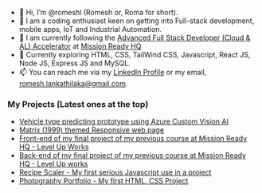 - 👋 Hi, I’m @romeshl (Romesh or, Roma for short).
- 👀 I am a coding enthusiast keen on getting into Full-stack development, mobile apps, IoT and Industrial Automation. 
- 🌱 I am currently following the [Advanced Full Stack Developer (Cloud & AL) Accelerator](https://www.missionreadyhq.com/accelerator/advanced-full-stack-developer) at [Mission Ready HQ](https://www.missionreadyhq.com/)
- 💞️ Currently exploring HTML, CSS, TailWind CSS, Javascript, React JS, Node JS, Express JS and MySQL. 
- 📫 You can reach me via my [LinkedIn Profile](https://www.linkedin.com/in/romesh-lankathilaka/) or my email, romesh.lankathilaka@gmail.com.

### My Projects (Latest ones at the top)
- [Vehicle type predicting prototype using Azure Custom Vision AI](https://github.com/romeshl/Turner-cars-custom-vision)
- [Matrix (1999) themed Responsive web page](https://github.com/romeshl/The-Marix-A-Responsive-Webpage-Test)
- [Front-end of my final project of my previous course at Mission Ready HQ - Level Up Works](https://github.com/romeshl/MissionReadyHQ-Final-Project-LevelUpWorks-Frontend)
- [Back-end of my final project of my previous course at Mission Ready HQ - Level Up works](https://github.com/romeshl/MissionReadyHQ-Final-Project-LevelUpWorks-Backend)
- [Recipe Scaler - My first serious Javascript use in a project](https://github.com/romeshl/MissionReadyHQ-Mission-2-Recipe-Scaler)
- [Photography Portfolio - My first HTML, CSS Project](https://github.com/romeshl/MissionReadyHQ-Mission-1-Photography-Portfolio)
<!---
romeshl/romeshl is a ✨ special ✨ repository because its `README.md` (this file) appears on your GitHub profile.
You can click the Preview link to take a look at your changes.
--->
